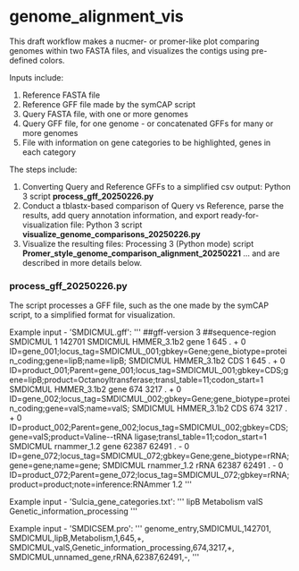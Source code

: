 # genome_alignment_vis

This draft workflow makes a nucmer- or promer-like plot comparing genomes within two FASTA files, and visualizes the contigs using pre-defined colors.

Inputs include:  
  1) Reference FASTA file
  2) Reference GFF file made by the symCAP script
  3) Query FASTA file, with one or more genomes
  4) Query GFF file, for one genome - or concatenated GFFs for many or more genomes
  5) File with information on gene categories to be highlighted, genes in each category

The steps include:
  1) Converting Query and Reference GFFs to a simplified csv output: Python 3 script **process_gff_20250226.py**
  2) Conduct a tblastx-based comparison of Query vs Reference, parse the results, add query annotation information, and export ready-for-visualization file: Python 3 script **visualize_genome_comparisons_20250226.py**
  3) Visualize the resulting files: Processing 3 (Python mode) script **Promer_style_genome_comparison_alignment_20250221**
... and are described in more details below.

    
### process_gff_20250226.py
The script processes a GFF file, such as the one made by the symCAP script, to a simplified format for visualization.


Example input - 'SMDICMUL.gff':
'''
##gff-version 3
##sequence-region  SMDICMUL 1 142701
SMDICMUL	HMMER_3.1b2	gene	1	645	.	+	0	ID=gene_001;locus_tag=SMDICMUL_001;gbkey=Gene;gene_biotype=protein_coding;gene=lipB;name=lipB;
SMDICMUL	HMMER_3.1b2	CDS	1	645	.	+	0	ID=product_001;Parent=gene_001;locus_tag=SMDICMUL_001;gbkey=CDS;gene=lipB;product=Octanoyltransferase;transl_table=11;codon_start=1
SMDICMUL	HMMER_3.1b2	gene	674	3217	.	+	0	ID=gene_002;locus_tag=SMDICMUL_002;gbkey=Gene;gene_biotype=protein_coding;gene=valS;name=valS;
SMDICMUL	HMMER_3.1b2	CDS	674	3217	.	+	0	ID=product_002;Parent=gene_002;locus_tag=SMDICMUL_002;gbkey=CDS;gene=valS;product=Valine--tRNA ligase;transl_table=11;codon_start=1
SMDICMUL	rnammer_1.2	gene	62387	62491	.	-	0	ID=gene_072;locus_tag=SMDICMUL_072;gbkey=Gene;gene_biotype=rRNA;gene=gene;name=gene;
SMDICMUL	rnammer_1.2	rRNA	62387	62491	.	-	0	ID=product_072;Parent=gene_072;locus_tag=SMDICMUL_072;gbkey=rRNA;product=product;note=inference:RNAmmer 1.2
'''

Example input - 'Sulcia_gene_categories.txt':
'''
lipB	Metabolism
valS	Genetic_information_processing
'''

Example input - 'SMDICSEM.pro':
'''
genome_entry,SMDICMUL,142701,
SMDICMUL,lipB,Metabolism,1,645,+,
SMDICMUL,valS,Genetic_information_processing,674,3217,+,
SMDICMUL,unnamed_gene,rRNA,62387,62491,-,
'''

